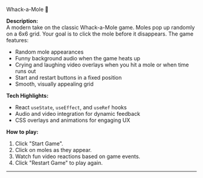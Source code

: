 Whack-a-Mole 🐹

**Description:**  
A modern take on the classic Whack-a-Mole game. Moles pop up randomly on a 6x6 grid. Your goal is to click the mole before it disappears. The game features:

- Random mole appearances
- Funny background audio when the game heats up
- Crying and laughing video overlays when you hit a mole or when time runs out
- Start and restart buttons in a fixed position
- Smooth, visually appealing grid

**Tech Highlights:**

- React `useState`, `useEffect`, and `useRef` hooks
- Audio and video integration for dynamic feedback
- CSS overlays and animations for engaging UX

**How to play:**

1. Click "Start Game".
2. Click on moles as they appear.
3. Watch fun video reactions based on game events.
4. Click "Restart Game" to play again.

---
